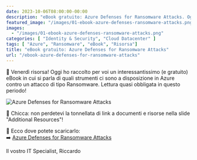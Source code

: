 ```yaml
---
date: 2023-10-06T08:00:00-00:00
description: "eBook gratuito: Azure Defenses for Ransomware Attacks. Oggi ho raccolto per voi un interessantissimo (e gratuito) eBook in cui si parla di quali strumenti ci sono a disposizione in Azure contro un attacco di tipo Ransomware. Lettura quasi obbligata in questo periodo!"
featured_image: "/images/01-ebook-azure-defenses-ransomware-attacks.png"
images:
  - "/images/01-ebook-azure-defenses-ransomware-attacks.png"
categories: [ "Identity & Security", "Cloud Datacenter" ]
tags: [ "Azure", "Ransomware", "eBook", "Risorsa"]
title: "eBook gratuito: Azure Defenses for Ransomware Attacks"
url: "/ebook-azure-defenses-for-ransomware-attacks"
---
```

📢 Venerdì risorsa! Oggi ho raccolto per voi un interessantissimo (e gratuito) eBook in cui si parla di quali strumenti ci sono a disposizione in Azure contro un attacco di tipo Ransomware. Lettura quasi obbligata in questo periodo!

![Azure Defenses for Ransomware Attacks](/images/01-ebook-azure-defenses-ransomware-attacks.png)

📌 Chicca: non perdetevi la tonnellata di link a documenti e risorse nella slide "Additional Resources"!

📖 Ecco dove potete scaricarlo:  
➡️ [Azure Defenses for Ransomware Attacks](https://azure.microsoft.com/en-us/resources/azure-defenses-for-ransomware-attack/)


Il vostro IT Specialist,
Riccardo